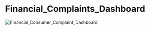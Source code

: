 # Financial_Complaints_Dashboard

![Financial_Consumer_Complaint_Dashboard](https://user-images.githubusercontent.com/91243691/191566362-6401dce7-400d-4779-8abb-46128ba0dcb2.png)


